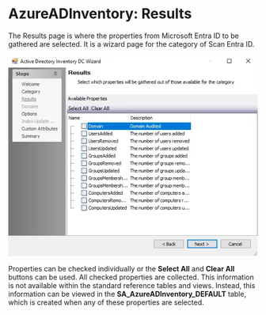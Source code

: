 # AzureADInventory: Results

The Results page is where the properties from Microsoft Entra ID to be gathered are selected. It is a wizard page for the category of Scan Entra ID.

![Entra ID Inventory DC Wizard Results page](../../../../../../static/img/product_docs/accessanalyzer/enterpriseauditor/admin/datacollector/adinventory/results.webp)

Properties can be checked individually or the __Select All__ and __Clear All__ buttons can be used. All checked properties are collected. This information is not available within the standard reference tables and views. Instead, this information can be viewed in the __SA_AzureADInventory_DEFAULT__ table, which is created when any of these properties are selected.
